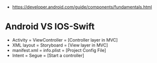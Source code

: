 - https://developer.android.com/guide/components/fundamentals.html


# Android VS IOS-Swift

- Activity = ViewController = [Controller layer in MVC]
- XML layout = Storyboard = [View layer in MVC]
- manifest.xml = info.plist = [Project Config File]
- Intent = Segue = [Start a controller]
